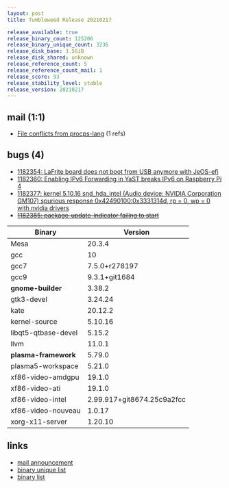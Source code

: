 ```yaml
---
layout: post
title: Tumbleweed Release 20210217

release_available: true
release_binary_count: 125206
release_binary_unique_count: 3236
release_disk_base: 3.5GiB
release_disk_shared: unknown
release_reference_count: 5
release_reference_count_mail: 1
release_score: 93
release_stability_level: stable
release_version: 20210217
---
```


## mail (1:1)

- [File conflicts from procps-lang](https://github.com/boombatower/tumbleweed-review/issues/10) (1 refs)

## bugs (4)

<!--more-->

- [1182354: LaFrite board does not boot from USB anymore with JeOS-efi](https://bugzilla.opensuse.org/show_bug.cgi?id=1182354)
- [1182360: Enabling IPv6 Forwarding in YaST breaks IPv6 on Raspberry Pi 4](https://bugzilla.opensuse.org/show_bug.cgi?id=1182360)
- [1182377: kernel 5.10.16 snd_hda_intel (Audio device: NVIDIA Corporation GM107) spurious response 0x42490100:0x3331314d, rp = 0, wp = 0 with nvidia drivers](https://bugzilla.opensuse.org/show_bug.cgi?id=1182377)
- ~~[1182385: package-update-indicator failing to start](https://bugzilla.opensuse.org/show_bug.cgi?id=1182385)~~

Binary | Version
--- | ---
Mesa | 20.3.4
gcc | 10
gcc7 | 7.5.0+r278197
gcc9 | 9.3.1+git1684
**gnome-builder** | 3.38.2
gtk3-devel | 3.24.24
kate | 20.12.2
kernel-source | 5.10.16
libqt5-qtbase-devel | 5.15.2
llvm | 11.0.1
**plasma-framework** | 5.79.0
plasma5-workspace | 5.21.0
xf86-video-amdgpu | 19.1.0
xf86-video-ati | 19.1.0
xf86-video-intel | 2.99.917+git8674.25c9a2fcc
xf86-video-nouveau | 1.0.17
xorg-x11-server | 1.20.10

## links

- [mail announcement](https://github.com/boombatower/tumbleweed-review/issues/10)
- [binary unique list](http://download.opensuse.org/history/20210217/rpm.unique.list)
- [binary list](http://download.opensuse.org/history/20210217/rpm.list)
